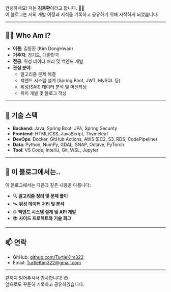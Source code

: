 

안녕하세요! 저는 **김동환**이라고 합니다. 🧑‍💻  
이 블로그는 저의 개발 여정과 지식을 기록하고 공유하기 위해 시작하게 되었습니다.

---

## 👨‍💻 Who Am I?

- **이름**: 김동환 (Kim DongHwan)
- **거주지**: 경기도, 대한민국
- **전공**: 위성 데이터 처리 및 백엔드 개발
- **관심 분야**:
  - 알고리즘 문제 해결
  - 백엔드 시스템 설계 (Spring Boot, JWT, MySQL 등)
  - 위성(SAR) 데이터 분석 및 머신러닝
  - 취미 개발 및 블로그 작성

---

## 🧠 기술 스택

- **Backend**: Java, Spring Boot, JPA, Spring Security
- **Frontend**: HTML/CSS, JavaScript, Thymeleaf
- **DevOps**: Docker, GitHub Actions, AWS (EC2, S3, RDS, CodePipeline)
- **Data**: Python, NumPy, GDAL, SNAP, Octave, PyTorch
- **Tool**: VS Code, IntelliJ, Git, WSL, Jupyter

---

## 📌 이 블로그에서는..

이 블로그에서는 다음과 같은 내용을 다룹니다:

- 🔍 **알고리즘 정리 및 문제 풀이**
- 🛰️ **위성 데이터 처리 및 분석**
- ⚙️ **백엔드 시스템 설계 및 API 개발**
- 📚 **사이드 프로젝트와 기술 회고**

---

## 📫 연락

- GitHub: [github.com/TurtleKim322](https://github.com/TurtleKim322)
- Email: TurtleKim322@gmail.com

---

끝까지 읽어주셔서 감사합니다! 😊  
앞으로도 꾸준히 기록하고 공유하겠습니다.
